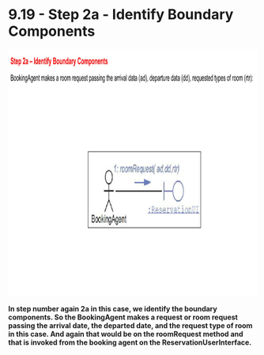 # 9.19 - Step 2a - Identify Boundary Components

<img src="/images/09_19_01.jpg" width="800" height="500">

**In step number again 2a in this case, we identify the boundary components. So the BookingAgent makes a request or room request passing the arrival date, the departed date, and the request type of room in this case. And again that would be on the roomRequest method and that is invoked from the booking agent on the ReservationUserInterface.**
